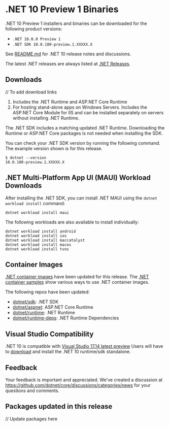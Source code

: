 # .NET 10 Preview 1 Binaries

.NET 10 Preview 1 installers and binaries can be downloaded for the following product versions:

- `.NET 10.0.0 Preview 1`
- `.NET SDK 10.0.100-preview.1.XXXXX.X`

See [README.md](README.md) for .NET 10 release notes and discussions.

The latest .NET releases are always listed at [.NET Releases](../../README.md).

## Downloads

// To add download links

1. Includes the .NET Runtime and ASP.NET Core Runtime
2. For hosting stand-alone apps on Windows Servers. Includes the ASP.NET Core Module for IIS and can be installed separately on servers without installing .NET Runtime.

The .NET SDK includes a matching updated .NET Runtime. Downloading the Runtime or ASP.NET Core packages is not needed when installing the SDK.

You can check your .NET SDK version by running the following command. The example version shown is for this release.

```console
$ dotnet --version
10.0.100-preview.1.XXXXX.X
```

## .NET Multi-Platform App UI (MAUI) Workload Downloads

 After installing the .NET SDK, you can install .NET MAUI using the `dotnet workload install` command:

 ```console
 dotnet workload install maui
 ```

 The following workloads are also available to install individually:

 ```console
 dotnet workload install android
 dotnet workload install ios
 dotnet workload install maccatalyst
 dotnet workload install macos
 dotnet workload install tvos
 ```

## Container Images

[.NET container images](https://github.com/dotnet/dotnet-docker/blob/main/README.md) have been updated for this release. The [.NET container samples](https://github.com/dotnet/dotnet-docker/blob/main/samples/README.md) show various ways to use .NET container images.

The following repos have been updated:

- [dotnet/sdk](https://github.com/dotnet/dotnet-docker/blob/main/README.sdk.md): .NET SDK
- [dotnet/aspnet](https://github.com/dotnet/dotnet-docker/blob/main/README.aspnet.md): ASP.NET Core Runtime
- [dotnet/runtime](https://github.com/dotnet/dotnet-docker/blob/main/README.runtime.md): .NET Runtime
- [dotnet/runtime-deps](https://github.com/dotnet/dotnet-docker/blob/main/README.runtime.md): .NET Runtime Dependencies

## Visual Studio Compatibility

.NET 10 is compatible with  [Visual Studio 17.14 latest preview](https://visualstudio.microsoft.com) Users will have to [download](https://get.dot.net/10) and install the .NET 10 runtime/sdk standalone.


## Feedback

Your feedback is important and appreciated. We've created a discussion at <https://github.com/dotnet/core/discussions/categories/news> for your questions and comments.

## Packages updated in this release

// Update packages here
